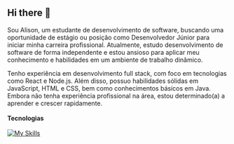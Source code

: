 ## Hi there 👋
Sou Alison, um estudante de desenvolvimento de software, buscando uma oportunidade de estágio ou posição como Desenvolvedor Júnior para iniciar minha carreira profissional. Atualmente, estudo desenvolvimento de software de forma independente e estou ansioso para aplicar meu conhecimento e habilidades em um ambiente de trabalho dinâmico.

Tenho experiência em desenvolvimento full stack, com foco em tecnologias como React e Node.js. Além disso, possuo habilidades sólidas em JavaScript, HTML e CSS, bem como conhecimentos básicos em Java. Embora não tenha experiência profissional na área, estou determinado(a) a aprender e crescer rapidamente.
<br>
<br>
<strong>Tecnologias</strong><br>
<br>
[![My Skills](https://skillicons.dev/icons?i=js,html,css,nodejs,react)](https://skillicons.dev)

<!--
**alisonmateus/alisonmateus** is a ✨ _special_ ✨ repository because its `README.md` (this file) appears on your GitHub profile.

Here are some ideas to get you started:

- 🔭 I’m currently working on ...
- 🌱 I’m currently learning ...
- 👯 I’m looking to collaborate on ...
- 🤔 I’m looking for help with ...
- 💬 Ask me about ...
- 📫 How to reach me: ...
- 😄 Pronouns: ...
- ⚡ Fun fact: ...
-->
